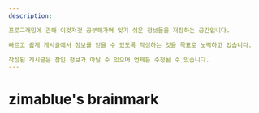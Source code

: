 ```yaml
---
description:

프로그래밍에 관해 이것저것 공부해가며 잊기 쉬운 정보들을 저장하는 공간입니다.

빠르고 쉽게 게시글에서 정보를 얻을 수 있도록 작성하는 것을 목표로 노력하고 있습니다.

작성된 게시글은 참인 정보가 아닐 수 있으며 언제든 수정될 수 있습니다.
---
```


# zimablue's brainmark
